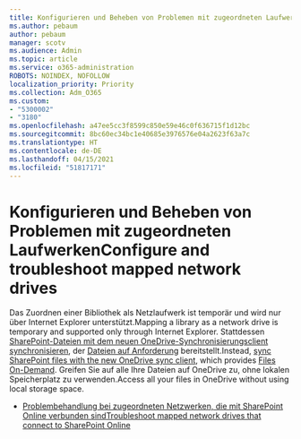 ```yaml
---
title: Konfigurieren und Beheben von Problemen mit zugeordneten Laufwerken
ms.author: pebaum
author: pebaum
manager: scotv
ms.audience: Admin
ms.topic: article
ms.service: o365-administration
ROBOTS: NOINDEX, NOFOLLOW
localization_priority: Priority
ms.collection: Adm_O365
ms.custom:
- "5300002"
- "3180"
ms.openlocfilehash: a47ee5cc3f8599c850e59e46c0f636715f1d12bc
ms.sourcegitcommit: 8bc60ec34bc1e40685e3976576e04a2623f63a7c
ms.translationtype: HT
ms.contentlocale: de-DE
ms.lasthandoff: 04/15/2021
ms.locfileid: "51817171"
---
```

# <a name="configure-and-troubleshoot-mapped-network-drives"></a><span data-ttu-id="1c4f6-102">Konfigurieren und Beheben von Problemen mit zugeordneten Laufwerken</span><span class="sxs-lookup"><span data-stu-id="1c4f6-102">Configure and troubleshoot mapped network drives</span></span>

<span data-ttu-id="1c4f6-103">Das Zuordnen einer Bibliothek als Netzlaufwerk ist temporär und wird nur über Internet Explorer unterstützt.</span><span class="sxs-lookup"><span data-stu-id="1c4f6-103">Mapping a library as a network drive is temporary and supported only through Internet Explorer.</span></span> <span data-ttu-id="1c4f6-104">Stattdessen [SharePoint-Dateien mit dem neuen OneDrive-Synchronisierungsclient synchronisieren](https://support.office.com/article/6de9ede8-5b6e-4503-80b2-6190f3354a88), der [Dateien auf Anforderung](https://support.office.com/article/0e6860d3-d9f3-4971-b321-7092438fb38e) bereitstellt.</span><span class="sxs-lookup"><span data-stu-id="1c4f6-104">Instead, [sync SharePoint files with the new OneDrive sync client](https://support.office.com/article/6de9ede8-5b6e-4503-80b2-6190f3354a88), which provides [Files On-Demand](https://support.office.com/article/0e6860d3-d9f3-4971-b321-7092438fb38e).</span></span> <span data-ttu-id="1c4f6-105">Greifen Sie auf alle Ihre Dateien auf OneDrive zu, ohne lokalen Speicherplatz zu verwenden.</span><span class="sxs-lookup"><span data-stu-id="1c4f6-105">Access all your files in OneDrive without using local storage space.</span></span>

- [<span data-ttu-id="1c4f6-106">Problembehandlung bei zugeordneten Netzwerken, die mit SharePoint Online verbunden sind</span><span class="sxs-lookup"><span data-stu-id="1c4f6-106">Troubleshoot mapped network drives that connect to SharePoint Online</span></span>](https://docs.microsoft.com/sharepoint/support/administration/troubleshoot-mapped-network-drives)
